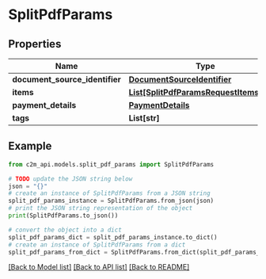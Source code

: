 # SplitPdfParams


## Properties

Name | Type | Description | Notes
------------ | ------------- | ------------- | -------------
**document_source_identifier** | [**DocumentSourceIdentifier**](DocumentSourceIdentifier.md) |  | 
**items** | [**List[SplitPdfParamsRequestItemsInner]**](SplitPdfParamsRequestItemsInner.md) |  | 
**payment_details** | [**PaymentDetails**](PaymentDetails.md) |  | 
**tags** | **List[str]** |  | [optional] 

## Example

```python
from c2m_api.models.split_pdf_params import SplitPdfParams

# TODO update the JSON string below
json = "{}"
# create an instance of SplitPdfParams from a JSON string
split_pdf_params_instance = SplitPdfParams.from_json(json)
# print the JSON string representation of the object
print(SplitPdfParams.to_json())

# convert the object into a dict
split_pdf_params_dict = split_pdf_params_instance.to_dict()
# create an instance of SplitPdfParams from a dict
split_pdf_params_from_dict = SplitPdfParams.from_dict(split_pdf_params_dict)
```
[[Back to Model list]](../README.md#documentation-for-models) [[Back to API list]](../README.md#documentation-for-api-endpoints) [[Back to README]](../README.md)


